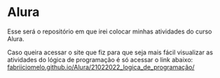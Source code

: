 # Alura
Esse será o repositório em que irei colocar minhas atividades do curso Alura.

Caso queira acessar o site que fiz para que seja mais fácil visualizar as atividades do lógica de programação é só acessar o link abaixo:
[fabriiciomelo.github.io/Alura/21022022_logica_de_programação/](fabriiciomelo.github.io/Alura/21022022_logica_de_programação/)
